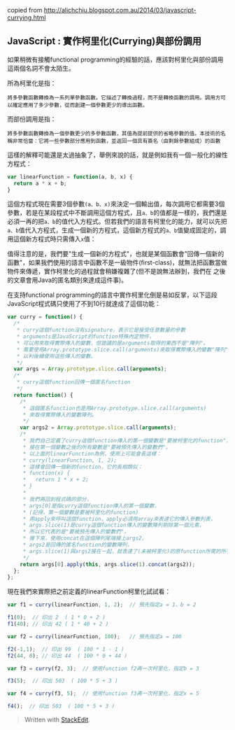 copied from http://alichchiu.blogspot.com.au/2014/03/javascript-currying.html

**JavaScript : 實作柯里化(Currying)與部份調用**
----------

如果稍微有接觸functional programming的經驗的話，應該對柯里化與部份調用這兩個名詞不會太陌生。 

所為柯里化是指：

    將多參數函數轉換為一系列單參數函數。它描述了轉換過程，而不是轉換函數的調用。調用方可以確定應用了多少參數，從而創建一個參數更少的導出函數。

而部份調用是指： 

    將多參數函數轉換為一個參數更少的多參數函數，其值為提前提供的省略參數的值。本技術的名稱非常恰當：它將一些參數部分應用到函數，並返回一個具有簽名（由剩餘參數組成）的函數

這樣的解釋可能還是太過抽象了，舉例來說的話，就是例如我有一個一般化的線性方程式：

```javascript
var linearFunction = function(a, b, x) {
  return a * x + b;
}
```

這個方程式現在需要3個參數`(a、b、x)`來決定一個輸出值，每次調用它都需要3個參數，若是在某段程式中不斷調用這個方程式，且`a、b`的值都是一樣的，我們還是必須一再的把`a、b`的值代入方程式。但若我們的語言有柯里化的能力，就可以先把`a、b`值代入方程式，生成一個新的方程式，這個新方程式的`a、b`值變成固定的，調用這個新方程式時只需傳入`x`值： 

值得注意的是，我們要"生成一個新的方程式"，也就是某個函數會"回傳一個新的函數"，如果我們使用的語言中函數不是一級物件(first-class)，就無法把函數當做物件來傳遞，實作柯里化的過程就會稍嫌複雜了(但不是說無法辦到，我們在 之後的文章會用Java的匿名類別來達成這件事)。 

在支持functional programming的語言中實作柯里化倒是易如反掌，以下這段JavaScript程式碼只使用了不到10行就達成了這個功能： 

```javascript
var curry = function() {
  /*
   * curry這個function沒有signature，表示它是接受任意數量的參數
   * arguments是JavaScript的function特殊內定物件，
   * 可以用來取得實際傳入的變數，但詭譎的是arguments取得的東西不是"陣列"，
   * 需要使用Array.prototype.slice.call(arguments)來取得實際傳入的變數"陣列"，
   * 以利後續使用這些傳入的變數。
   */
  var args = Array.prototype.slice.call(arguments);
  /*
   * curry這個function回傳一個匿名function
   */
  return function() {
    /*
     * 這個匿名function也是用Array.prototype.slice.call(arguments)
     * 來取得實際傳入的變數陣列。
     */
    var args2 = Array.prototype.slice.call(arguments);
    /*
     * 我們自己定義了curry這個function傳入的第一個變數是"要被柯里化的function"，
     * 接在第一個變數之後的所有變數是"要被預先傳入的變數們"。
     * 以上面的linearFunction為例，使用上可能會長這樣：
     * curry(linearFunction, 1, 2);
     * 這樣會回傳一個新的function，它的長相類似：
     * function(x) {
     *   return 1 * x + 2;
     * }
     *
     * 我們再回到程式碼的部分，
     * args[0]是指curry這個function傳入的第一個變數，
     * (記得，第一個變數是要被柯里化的function)
     * 用apply來呼叫這個function，apply必須用array來表達它的傳入參數列表，
     * args.slice(1)是curry這個function傳入的變數陣列剔除第一個元素，
     * 所以它代表的是"要被預先傳入的變數們"，
     * 接下來，使用concat在這個陣列尾端接上args2，
     * args2是回傳的匿名function的變數陣列，
     * args.slice(1)與args2接在一起，就表達了(未被柯里化)的原function所需的所有參數了。
     */
    return args[0].apply(this, args.slice(1).concat(args2));
  };
};
```

現在我們來實際把之前定義的linearFunction柯里化試試看：

```javascript
var f1 = curry(linearFunction, 1, 2);  // 預先指定a = 1、b = 2

f1(0);  // 印出 2  ( 1 * 0 + 2 )
f1(40); // 印出 42 ( 1 * 40 + 2 )

var f2 = curry(linearFunction, 100);   // 預先指定a = 100

f2(-1,1);  // 印出 99  ( 100 * 1 - 1 )
f2(44, 0); // 印出 44  ( 100 * 0 + 44 )

var f3 = curry(f2, 3);  // 使用function f2再一次柯里化，指定b = 3

f3(5);  // 印出 503  ( 100 * 5 + 3 )

var f4 = curry(f3, 5);  // 使用function f3再一次柯里化，指定x = 5

f4();  // 印出 503  ( 100 * 5 + 3 )
```



> Written with [StackEdit](https://stackedit.io/).